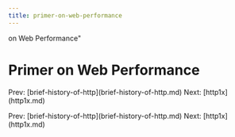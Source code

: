 ```yaml
---
title: primer-on-web-performance
---
```


on Web Performance\"

# Primer on Web Performance

Prev:
\[brief-history-of-http](brief-history-of-http.md)
Next: \[http1x](http1x.md)

Prev:
\[brief-history-of-http](brief-history-of-http.md)
Next: \[http1x](http1x.md)
